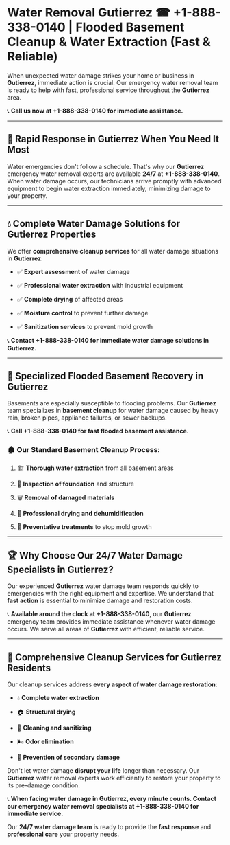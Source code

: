 # Water Removal Gutierrez ☎ +1-888-338-0140 | Flooded Basement Cleanup & Water Extraction (Fast & Reliable)

When unexpected water damage strikes your home or business in **Gutierrez**, immediate action is crucial. Our emergency water removal team is ready to help with fast, professional service throughout the **Gutierrez** area. 

📞 **Call us now at +1-888-338-0140 for immediate assistance.**
---
## 🚀 Rapid Response in Gutierrez When You Need It Most
Water emergencies don't follow a schedule. That's why our **Gutierrez** emergency water removal experts are available **24/7** at **+1-888-338-0140**. When water damage occurs, our technicians arrive promptly with advanced equipment to begin water extraction immediately, minimizing damage to your property.
---
## 💧 Complete Water Damage Solutions for Gutierrez Properties
We offer **comprehensive cleanup services** for all water damage situations in **Gutierrez**:
- ✅ **Expert assessment** of water damage  
- ✅ **Professional water extraction** with industrial equipment  
- ✅ **Complete drying** of affected areas  
- ✅ **Moisture control** to prevent further damage  
- ✅ **Sanitization services** to prevent mold growth  
📞 **Contact +1-888-338-0140 for immediate water damage solutions in Gutierrez.**
---
## 🌊 Specialized Flooded Basement Recovery in Gutierrez
Basements are especially susceptible to flooding problems. Our **Gutierrez** team specializes in **basement cleanup** for water damage caused by heavy rain, broken pipes, appliance failures, or sewer backups. 
📞 **Call +1-888-338-0140 for fast flooded basement assistance.**
### 🏚️ Our Standard Basement Cleanup Process:
1. 🏗️ **Thorough water extraction** from all basement areas  
2. 🔎 **Inspection of foundation** and structure  
3. 🗑️ **Removal of damaged materials**  
4. 💨 **Professional drying and dehumidification**  
5. 🚫 **Preventative treatments** to stop mold growth  
---
## 🏆 Why Choose Our 24/7 Water Damage Specialists in Gutierrez?
Our experienced **Gutierrez** water damage team responds quickly to emergencies with the right equipment and expertise. We understand that **fast action** is essential to minimize damage and restoration costs.
📞 **Available around the clock at +1-888-338-0140**, our **Gutierrez** emergency team provides immediate assistance whenever water damage occurs. We serve all areas of **Gutierrez** with efficient, reliable service.
---
## 🧹 Comprehensive Cleanup Services for Gutierrez Residents
Our cleanup services address **every aspect of water damage restoration**:
- 💧 **Complete water extraction**  
- 🏠 **Structural drying**  
- 🧼 **Cleaning and sanitizing**  
- 🌬️ **Odor elimination**  
- 🚫 **Prevention of secondary damage**  
Don't let water damage **disrupt your life** longer than necessary. Our **Gutierrez** water removal experts work efficiently to restore your property to its pre-damage condition.
📞 **When facing water damage in Gutierrez, every minute counts. Contact our emergency water removal specialists at +1-888-338-0140 for immediate service.**
Our **24/7 water damage team** is ready to provide the **fast response** and **professional care** your property needs.
